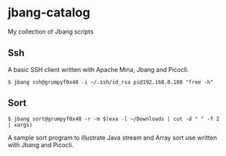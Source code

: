 # jbang-catalog

My collection of Jbang scripts

## Ssh

A basic SSH client written with Apache Mina, Jbang and Picocli.

```console
$ jbang ssh@grumpyf0x48 -i ~/.ssh/id_rsa pi@192.168.0.108 "free -h"
```

## Sort

```console
$ jbang sort@grumpyf0x48 -r -m $(exa -l ~/Downloads | cut -d " " -f 2 | xargs)
```

A sample sort program to illustrate Java stream and Array sort use written with Jbang and Picocli.
